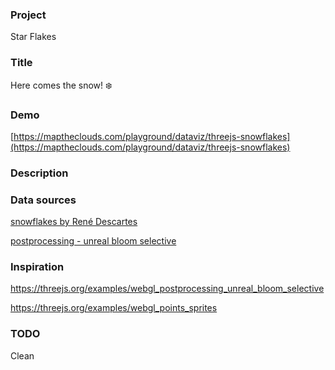 ### Project

Star Flakes

### Title

Here comes the snow! ❄️

### Demo

[https://maptheclouds.com/playground/dataviz/threejs-snowflakes](https://maptheclouds.com/playground/dataviz/threejs-snowflakes)

### Description

<!-- a paragraph -->

### Data sources

[snowflakes by René Descartes](https://threejs.org/examples/webgl_postprocessing_unreal_bloom_selective)

[postprocessing - unreal bloom selective](https://threejs.org/examples/webgl_points_sprites)

### Inspiration

https://threejs.org/examples/webgl_postprocessing_unreal_bloom_selective

https://threejs.org/examples/webgl_points_sprites

### TODO

Clean
